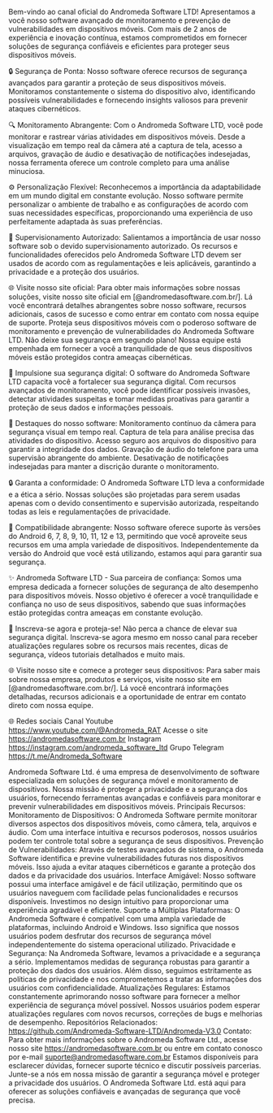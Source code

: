 Bem-vindo ao canal oficial do Andromeda Software LTD! Apresentamos a você nosso software avançado de monitoramento e prevenção de vulnerabilidades em dispositivos móveis. Com mais de 2 anos de experiência e inovação contínua, estamos comprometidos em fornecer soluções de segurança confiáveis e eficientes para proteger seus dispositivos móveis.

🔒 Segurança de Ponta:
Nosso software oferece recursos de segurança avançados para garantir a proteção de seus dispositivos móveis. Monitoramos constantemente o sistema do dispositivo alvo, identificando possíveis vulnerabilidades e fornecendo insights valiosos para prevenir ataques cibernéticos.

🔍 Monitoramento Abrangente:
Com o Andromeda Software LTD, você pode monitorar e rastrear várias atividades em dispositivos móveis. Desde a visualização em tempo real da câmera até a captura de tela, acesso a arquivos, gravação de áudio e desativação de notificações indesejadas, nossa ferramenta oferece um controle completo para uma análise minuciosa.

⚙️ Personalização Flexível:
Reconhecemos a importância da adaptabilidade em um mundo digital em constante evolução. Nosso software permite personalizar o ambiente de trabalho e as configurações de acordo com suas necessidades específicas, proporcionando uma experiência de uso perfeitamente adaptada às suas preferências.

💼 Supervisionamento Autorizado:
Salientamos a importância de usar nosso software sob o devido supervisionamento autorizado. Os recursos e funcionalidades oferecidos pelo Andromeda Software LTD devem ser usados de acordo com as regulamentações e leis aplicáveis, garantindo a privacidade e a proteção dos usuários.

🌐 Visite nosso site oficial:
Para obter mais informações sobre nossas soluções, visite nosso site oficial em [@andromedasoftware.com.br/]. Lá você encontrará detalhes abrangentes sobre nosso software, recursos adicionais, casos de sucesso e como entrar em contato com nossa equipe de suporte. Proteja seus dispositivos móveis com o poderoso software de monitoramento e prevenção de vulnerabilidades do Andromeda Software LTD. Não deixe sua segurança em segundo plano! Nossa equipe está empenhada em fornecer a você a tranquilidade de que seus dispositivos móveis estão protegidos contra ameaças cibernéticas. 

🚀 Impulsione sua segurança digital:
O software do Andromeda Software LTD capacita você a fortalecer sua segurança digital. Com recursos avançados de monitoramento, você pode identificar possíveis invasões, detectar atividades suspeitas e tomar medidas proativas para garantir a proteção de seus dados e informações pessoais.

🌟 Destaques do nosso software:
Monitoramento contínuo da câmera para segurança visual em tempo real.
Captura de tela para análise precisa das atividades do dispositivo.
Acesso seguro aos arquivos do dispositivo para garantir a integridade dos dados.
Gravação de áudio do telefone para uma supervisão abrangente do ambiente.
Desativação de notificações indesejadas para manter a discrição durante o monitoramento.

🔒 Garanta a conformidade:
O Andromeda Software LTD leva a conformidade e a ética a sério. Nossas soluções são projetadas para serem usadas apenas com o devido consentimento e supervisão autorizada, respeitando todas as leis e regulamentações de privacidade.

📱 Compatibilidade abrangente:
Nosso software oferece suporte às versões do Android 6, 7, 8, 9, 10, 11, 12 e 13, permitindo que você aproveite seus recursos em uma ampla variedade de dispositivos. Independentemente da versão do Android que você está utilizando, estamos aqui para garantir sua segurança.

✨ Andromeda Software LTD - Sua parceira de confiança:
Somos uma empresa dedicada a fornecer soluções de segurança de alto desempenho para dispositivos móveis. Nosso objetivo é oferecer a você tranquilidade e confiança no uso de seus dispositivos, sabendo que suas informações estão protegidas contra ameaças em constante evolução.

🔔 Inscreva-se agora e proteja-se!
Não perca a chance de elevar sua segurança digital. Inscreva-se agora mesmo em nosso canal para receber atualizações regulares sobre os recursos mais recentes, dicas de segurança, vídeos tutoriais detalhados e muito mais.

🌐 Visite nosso site e comece a proteger seus dispositivos:
Para saber mais sobre nossa empresa, produtos e serviços, visite nosso site em [@andromedasoftware.com.br/]. Lá você encontrará informações detalhadas, recursos adicionais e a oportunidade de entrar em contato direto com nossa equipe.

🌐 Redes sociais
Canal Youtube https://www.youtube.com/@Andromeda_RAT
Acesse o site https://andromedasoftware.com.br
Instagram https://instagram.com/andromeda_software_ltd
Grupo Telegram https://t.me/Andromeda_Software

Andromeda Software Ltd. é uma empresa de desenvolvimento de software especializada em soluções de segurança móvel e monitoramento de dispositivos. Nossa missão é proteger a privacidade e a segurança dos usuários, fornecendo ferramentas avançadas e confiáveis para monitorar e prevenir vulnerabilidades em dispositivos móveis.
Principais Recursos:
Monitoramento de Dispositivos: O Andromeda Software permite monitorar diversos aspectos dos dispositivos móveis, como câmera, tela, arquivos e áudio. Com uma interface intuitiva e recursos poderosos, nossos usuários podem ter controle total sobre a segurança de seus dispositivos.
Prevenção de Vulnerabilidades: Através de testes avançados de sistema, o Andromeda Software identifica e previne vulnerabilidades futuras nos dispositivos móveis. Isso ajuda a evitar ataques cibernéticos e garante a proteção dos dados e da privacidade dos usuários.
Interface Amigável: Nosso software possui uma interface amigável e de fácil utilização, permitindo que os usuários naveguem com facilidade pelas funcionalidades e recursos disponíveis. Investimos no design intuitivo para proporcionar uma experiência agradável e eficiente.
Suporte a Múltiplas Plataformas: O Andromeda Software é compatível com uma ampla variedade de plataformas, incluindo Android e Windows. Isso significa que nossos usuários podem desfrutar dos recursos de segurança móvel independentemente do sistema operacional utilizado.
Privacidade e Segurança: Na Andromeda Software, levamos a privacidade e a segurança a sério. Implementamos medidas de segurança robustas para garantir a proteção dos dados dos usuários. Além disso, seguimos estritamente as políticas de privacidade e nos comprometemos a tratar as informações dos usuários com confidencialidade.
Atualizações Regulares: Estamos constantemente aprimorando nosso software para fornecer a melhor experiência de segurança móvel possível. Nossos usuários podem esperar atualizações regulares com novos recursos, correções de bugs e melhorias de desempenho.
Repositórios Relacionados:
https://github.com/Andromeda-Software-LTD/Andromeda-V3.0
Contato:
Para obter mais informações sobre o Andromeda Software Ltd., acesse nosso site https://andromedasoftware.com.br ou entre em contato conosco por e-mail suporte@andromedasoftware.com.br Estamos disponíveis para esclarecer dúvidas, fornecer suporte técnico e discutir possíveis parcerias.
Junte-se a nós em nossa missão de garantir a segurança móvel e proteger a privacidade dos usuários. O Andromeda Software Ltd. está aqui para oferecer as soluções confiáveis e avançadas de segurança que você precisa.


